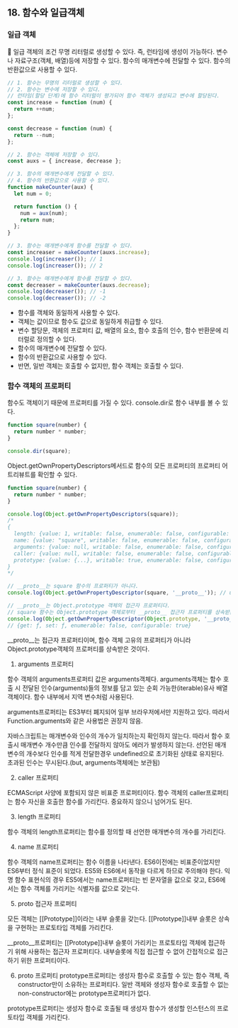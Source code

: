 ## 18. 함수와 일급객체

### 일급 객체

 📍 일급 객체의 조건
  무명 리터럴로 생성할 수 있다. 즉, 런타임에 생성이 가능하다.
  변수나 자료구조(객체, 배열)등에 저장할 수 있다.
  함수의 매개변수에 전달할 수 있다.
  함수의 반환값으로 사용할 수 있다.


```javascript
// 1. 함수는 무명의 리터럴로 생성할 수 있다.
// 2. 함수는 변수에 저장할 수 있다.
// 런타임(할당 단계)에 함수 리터럴이 평가되어 함수 객체가 생성되고 변수에 할당된다.
const increase = function (num) {
  return ++num;
};

const decrease = function (num) {
  return --num;
};

// 2. 함수는 객체에 저장할 수 있다.
const auxs = { increase, decrease };

// 3. 함수의 매개변수에게 전달할 수 있다.
// 4. 함수의 반환값으로 사용할 수 있다.
function makeCounter(aux) {
  let num = 0;

  return function () {
    num = aux(num);
    return num;
  };
}

// 3. 함수는 매개변수에게 함수를 전달할 수 있다.
const increaser = makeCounter(auxs.increase);
console.log(increaser()); // 1
console.log(increaser()); // 2

// 3. 함수는 매개변수에게 함수를 전달할 수 있다.
const decreaser = makeCounter(auxs.decrease);
console.log(decreaser()); // -1
console.log(decreaser()); // -2
```

- 함수를 객체와 동일하게 사용할 수 있다.
- 객체는 값이므로 함수도 값으로 동일하게 취급할 수 있다.
- 변수 할당문, 객체의 프로퍼티 값, 배열의 요소, 함수 호출의 인수, 함수 반환문에 리터럴로 정의할 수 있다.
- 함수의 매개변수에 전달할 수 있다.
- 함수의 반환값으로 사용할 수 있다.
- 반면, 일반 객체는 호출할 수 없지만, 함수 객체는 호출할 수 있다.

### 함수 객체의 프로퍼티

함수도 객체이기 때문에 프로퍼티를 가질 수 있다.
console.dir로 함수 내부를 볼 수 있다.
```javascript
function square(number) {
  return number * number;
}

console.dir(square);
```
Object.getOwnPropertyDescriptors메서드로 함수의 모든 프로퍼티의 프로퍼티 어트리뷰트를 확인할 수 있다.

```javascript
function square(number) {
  return number * number;
}

console.log(Object.getOwnPropertyDescriptors(square));
/*
{
  length: {value: 1, writable: false, enumerable: false, configurable: true},
  name: {value: "square", writable: false, enumerable: false, configurable: true},
  arguments: {value: null, writable: false, enumerable: false, configurable: false},
  caller: {value: null, writable: false, enumerable: false, configurable: false},
  prototype: {value: {...}, writable: true, enumerable: false, configurable: false}
}
*/

// __proto__는 square 함수의 프로퍼티가 아니다.
console.log(Object.getOwnPropertyDescriptor(square, '__proto__')); // undefined

// __proto__는 Object.prototype 객체의 접근자 프로퍼티다.
// square 함수는 Object.prototype 객체로부터 __proto__ 접근자 프로퍼티를 상속받는다.
console.log(Object.getOwnPropertyDescriptor(Object.prototype, '__proto__'));
// {get: ƒ, set: ƒ, enumerable: false, configurable: true}
```

__proto__는 접근자 프로퍼티이며, 함수 객체 고유의 프로퍼티가 아니라 Object.prototype객체의 프로퍼티를 상속받은 것이다.

1. arguments 프로퍼티

함수 객체의 arguments프로퍼티 값은 arguments객체다.
arguments객체는 함수 호출 시 전달된 인수(arguments)들의 정보를 담고 있는 순회 가능한(iterable)유사 배열 객체이다.
함수 내부에서 지역 변수처럼 사용된다.

arguments프로퍼티는 ES3부터 폐지되어 일부 브라우저에서만 지원하고 있다.
따라서 Function.arguments와 같은 사용법은 권장지 않음.

자바스크립트는 매개변수와 인수의 개수가 일치하는지 확인하지 않는다. 따라서 함수 호출시 매개변수 개수만큼 인수를 전달하지 않아도 에러가 발생하지 않는다.
선언된 매개변수의 개수보다 인수를 적게 전달한경우 undefined으로 초기화된 상태로 유지된다.
초과된 인수는 무시된다.(but, arguments객체에는 보관됨)

2. caller 프로퍼티

ECMAScript 사양에 포함되지 않은 비표준 프로퍼티이다.
함수 객체의 caller프로퍼티는 함수 자신을 호출한 함수를 가리킨다.
중요하지 않으니 넘어가도 된다.

3. length 프로퍼티

함수 객체의 length프로퍼티는 함수를 정의할 때 선언한 매개변수의 개수를 가리킨다.

4. name 프로퍼티 

함수 객체의 name프로퍼티는 함수 이름을 나타낸다.
ES6이전에는 비표준이었지만 ES6부터 정식 표준이 되었다.
ES5와 ES6에서 동작을 다르게 하므로 주의해야 한다.
익명 함수 표현식의 경우 ES5에서는 name프로퍼티는 빈 문자열을 값으로 갖고,
ES6에서는 함수 객체를 가리키는 식별자를 값으로 갖는다.

5. proto 접근자 프로퍼티

모든 객체는 [[Prototype]]이라는 내부 슬롯을 갖는다.
[[Prototype]]내부 슬롯은 상속을 구현하는 프로토타입 객체를 가리킨다.

__proto__프로퍼티는 [[Prototype]]내부 슬롯이 가리키는 프로토타입 객체에 접근하기 위해 사용하는 접근자 프로퍼티다. 내부슬롯에 직접 접근할 수 없어 간접적으로 접근하기 위한 프로퍼티이다.

6. proto 프로퍼티 
prototype프로퍼티는 생성자 함수로 호출할 수 있는 함수 객체, 즉 constructor만이 소유하는 프로퍼티다.
일반 객체와 생성자 함수로 호출할 수 없는 non-constructor에는 prototype프로퍼티가 없다.

prototype프로퍼티는 생성자 함수로 호출될 때 생성자 함수가 생성할 인스턴스의 프로토타입 객체를 가리킨다.